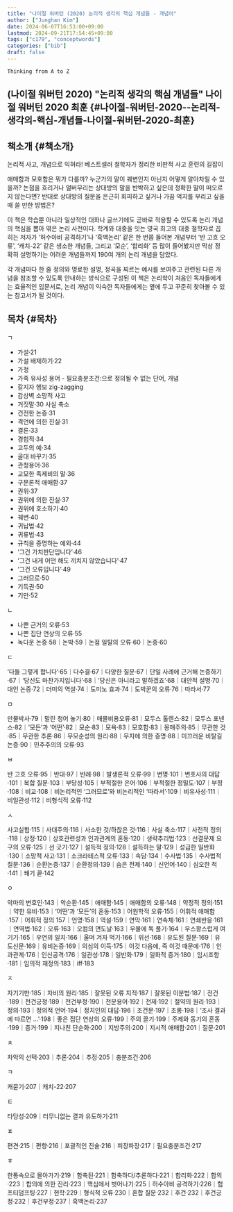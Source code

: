 ```yaml
---
title: "나이절 워버턴 (2020) 논리적 생각의 핵심 개념들 - 개념어"
author: ["Junghan Kim"]
date: 2024-06-07T16:53:00+09:00
lastmod: 2024-09-21T17:54:45+09:00
tags: ["c179", "conceptwords"]
categories: ["bib"]
draft: false
---
```


```text
Thinking from A to Z
```


## (나이절 워버턴 2020) "논리적 생각의 핵심 개념들" 나이절 워버턴 2020 최훈 {#나이절-워버턴-2020--논리적-생각의-핵심-개념들-나이절-워버턴-2020-최훈}


## 책소개 {#책소개}

논리적 사고, 개념으로 익혀라! 베스트셀러 철학자가 정리한 비판적 사고 훈련의 길잡이

애매함과 모호함은 뭐가 다를까? 누군가의 말이 궤변인지 아닌지 어떻게 알아차릴 수 있을까? 논점을 흐리거나 얼버무리는 상대방의 말을 반박하고 싶은데 정확한 말이 떠오르지 않는다면? 반대로 상대방의 질문을 은근히 회피하고 싶거나 가끔 억지를 부리고 싶을 때 쓸 만한 방법은?

이 책은 학습뿐 아니라 일상적인 대화나 글쓰기에도 곧바로 적용할 수 있도록 논리 개념의 핵심을 뽑아 엮은 논리 사전이다. 학계와 대중을 잇는 영국 최고의 대중 철학자로 꼽히는 저자가 ‘허수아비 공격하기’나 ‘흑백논리’ 같은 한 번쯤 들어본 개념부터 ‘반 고흐 오류’, ‘캐치-22’ 같은 생소한 개념들, 그리고 ‘모순’, ‘합리화’ 등 많이 들어봤지만 막상 정확히 설명하기는 어려운 개념들까지 190여 개의 논리 개념을 담았다.

각 개념마다 한 줄 정의와 명료한 설명, 정곡을 찌르는 예시를 보여주고 관련된 다른 개념을 참조할 수 있도록 안내하는 방식으로 구성된 이 책은 논리학이 처음인 독자들에게는 효율적인 입문서로, 논리 개념이 익숙한 독자들에게는 옆에 두고 꾸준히 찾아볼 수 있는 참고서가 될 것이다.


## 목차 {#목차}

ㄱ

-   가설·21
-   가설 배제하기·22
-   가정
-   가족 유사성 용어 - 필요충분조건:으로 정의될 수 없는 단어, 개념
-   갈지자 행보 zig-zagging
-   감상벽 소망적 사고
-   거짓말·30 사실 축소
-   건전한 논증·31
-   격언에 의한 진실·31
-   결론·33
-   경험적·34
-   고두의 예·34
-   골대 바꾸기·35
-   관청용어·36
-   교묘한 족제비의 말·36
-   구문론적 애매함·37
-   권위·37
-   권위에 의한 진실·37
-   권위에 호소하기·40
-   궤변·40
-   귀납법·42
-   귀류법·43
-   규칙을 증명하는 예외·44
-   ‘그건 가치판단입니다’·46
-   ‘그건 내게 어떤 해도 끼치지 않았습니다’·47
-   ‘그건 오류입니다’·49
-   그러므로·50
-   기득권·50
-   기만·52

ㄴ

-   나쁜 근거의 오류·53
-   나쁜 집단 연상의 오류·55
-   녹다운 논증·58｜논박·59｜논점 일탈의 오류·60｜논증·60

ㄷ

‘다들 그렇게 합니다’·65｜다수결·67｜다양한 질문·67｜단일 사례에 근거해 논증하기·67｜‘당신도 마찬가지입니다’·68｜‘당신은 아니라고 말하겠죠’·68｜대안적 설명·70｜대인 논증·72｜더미의 역설·74｜도미노 효과·74｜도박꾼의 오류·76｜따라서·77

ㅁ

만물박사·79｜말린 청어 놓기·80｜매몰비용오류·81｜모두스 톨렌스·82｜모두스 포넨스·82｜‘모든’과 ‘어떤’·82｜모순·83｜모욕·83｜모호함·83｜몽매주의·85｜무관한 것·85｜무관한 추론·86｜무모순성의 원리·88｜무지에 의한 증명·88｜미끄러운 비탈길 논증·90｜민주주의의 오류·93

ㅂ

반 고흐 오류·95｜반대·97｜반례·98｜발생론적 오류·99｜변명·101｜변호사의 대답·101｜복합 질문·103｜부당성·105｜부적절한 은어·106｜부적절한 정밀도·107｜부정·108｜비교·108｜비논리적인 ‘그러므로’와 비논리적인 ‘따라서’·109｜비유사성·111｜비일관성·112｜비형식적 오류·112

ㅅ

사고실험·115｜사대주의·116｜사소한 것/하찮은 것·116｜사실 축소·117｜사전적 정의·118｜상정·120｜상호관련성과 인과관계의 혼동·120｜생략추리법·123｜선결문제 요구의 오류·125｜선 긋기·127｜설득적 정의·128｜설득하는 말·129｜성급한 일반화·130｜소망적 사고·131｜소크라테스적 오류·133｜속담·134｜수사법·135｜수사법적 질문·136｜순환논증·137｜순환정의·139｜숨은 전제·140｜신언어·140｜심오한 척·141｜쐐기 끝·142

ㅇ

악마의 변호인·143｜악순환·145｜애매함·145｜애매함의 오류·148｜약정적 정의·151｜약한 유비·153｜‘어떤’과 ‘모든’의 혼동·153｜어원학적 오류·155｜어휘적 애매함·157｜어휘적 정의 157｜언명·158｜역설·159｜연막·161｜연속체·161｜연쇄반응·161｜연역법·162｜오류·163｜오컴의 면도날·163｜우물에 독 풀기·164｜우스꽝스럽게 여기기·165｜우연의 일치·166｜울며 겨자 먹기·166｜위선·168｜유도된 질문·169｜유도신문·169｜유비논증·169｜의심의 이득·175｜이것 다음에, 즉 이것 때문에·176｜인과관계·176｜인신공격·176｜일관성·178｜일반화·179｜일화적 증거·180｜임시조항·181｜임의적 재정의·183｜iff·183

ㅈ

자기기만·185｜자비의 원리·185｜잘못된 오류 지적·187｜잘못된 이분법·187｜전건·189｜전건긍정·189｜전건부정·190｜전문용어·192｜전제·192｜절약의 원리·193｜정의·193｜정의적 언어·194｜정치인의 대답·196｜조건문·197｜조롱·198｜‘조사 결과에 따르면 …’·198｜좋은 집단 연상의 오류·199｜주의 끌기·199｜주제와 동기의 혼동·199｜증거·199｜지나친 단순화·200｜지방주의·200｜지시적 애매함·201｜질문·201

ㅊ

차악의 선택·203｜추론·204｜추정·205｜충분조건·206

ㅋ

캐묻기·207｜캐치-22·207

ㅌ

타당성·209｜터무니없는 결과 유도하기·211

ㅍ

편견·215｜편향·216｜포괄적인 진술·216｜피장파장·217｜필요충분조건·217

ㅎ

한통속으로 몰아가기·219｜함축된·221｜함축하다/추론하다·221｜합리화·222｜합의·223｜합의에 의한 진리·223｜핵심에서 벗어나기·225｜허수아비 공격하기·226｜험프티덤프팅·227｜현학·229｜형식적 오류·230｜혼합 질문·232｜후건·232｜후건긍정·232｜후건부정·237｜흑백논리·237
